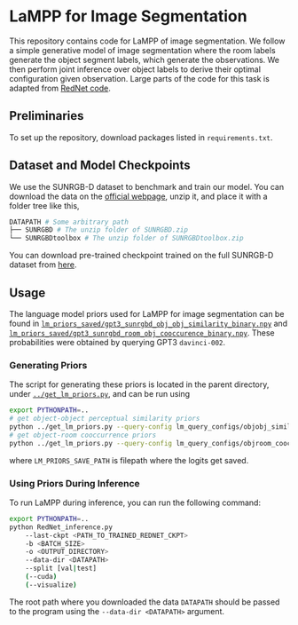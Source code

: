 # LaMPP for Image Segmentation
This repository contains code for LaMPP of image segmentation.
We follow a simple generative model of image segmentation where the room labels generate the object segment labels, which generate the observations. We then perform joint inference over object labels to derive their optimal configuration given observation.
Large parts of the code for this task is adapted from [RedNet code](https://github.com/JindongJiang/RedNet).


## Preliminaries
To set up the repository, download packages listed in `requirements.txt`.


## Dataset and Model Checkpoints
We use the SUNRGB-D dataset to benchmark and train our model. You can download the data on the [official webpage](http://rgbd.cs.princeton.edu), unzip it, and place it with a folder tree like this,

```bash
DATAPATH # Some arbitrary path
├── SUNRGBD # The unzip folder of SUNRGBD.zip
└── SUNRGBDtoolbox # The unzip folder of SUNRGBDtoolbox.zip
```

You can download pre-trained checkpoint trained on the full SUNRGB-D dataset from [here](http://bit.ly/2KDLeu9).


## Usage
The language model priors used for LaMPP for image segmentation can be found in [`lm_priors_saved/gpt3_sunrgbd_obj_obj_similarity_binary.npy`](https://github.com/belindal/LaMPP/blob/main/image_segmentation/lm_priors_saved/gpt3_sunrgbd_obj_obj_similarity_binary.npy) and [`lm_priors_saved/gpt3_sunrgbd_room_obj_cooccurence_binary.npy`](https://github.com/belindal/LaMPP/blob/main/image_segmentation/lm_priors_saved/gpt3_sunrgbd_room_obj_cooccurence_binary.npy).
These probabilities were obtained by querying GPT3 `davinci-002`.

### Generating Priors
The script for generating these priors is located in the parent directory, under [`../get_lm_priors.py`](https://github.com/belindal/LaMPP/blob/main/get_lm_priors.py), and can be run using
```bash
export PYTHONPATH=..
# get object-object perceptual similarity priors
python ../get_lm_priors.py --query-config lm_query_configs/objobj_similarity_config.json --output-save-path <LM_PRIORS_SAVE_PATH>
# get object-room cooccurrence priors
python ../get_lm_priors.py --query-config lm_query_configs/objroom_cooccur_config.json --output-save-path <LM_PRIORS_SAVE_PATH>
```
where `LM_PRIORS_SAVE_PATH` is filepath where the logits get saved.

### Using Priors During Inference
To run LaMPP during inference, you can run the following command:
```bash
export PYTHONPATH=..
python RedNet_inference.py
    --last-ckpt <PATH_TO_TRAINED_REDNET_CKPT>
    -b <BATCH_SIZE>
    -o <OUTPUT_DIRECTORY>
    --data-dir <DATAPATH>
    --split [val|test]
    (--cuda)
    (--visualize)
```
The root path where you downloaded the data `DATAPATH` should be passed to the program using the `--data-dir <DATAPATH>` argument.
